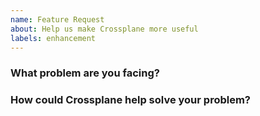 ```yaml
---
name: Feature Request
about: Help us make Crossplane more useful
labels: enhancement
---
```

<!--
Thank you for helping to improve Crossplane!

Please be sure to search for open issues before raising a new one. We use issues
for bug reports and feature requests. Please find us at https://slack.crossplane.io
for questions, support, and discussion.
-->

### What problem are you facing?
<!--
Please tell us a little about your use case - it's okay if it's hypothetical!
Leading with this context helps frame the feature request so we can ensure we
implement it sensibly.
--->

### How could Crossplane help solve your problem?
<!--
Let us know how you think Crossplane could help with your use case. 
-->
